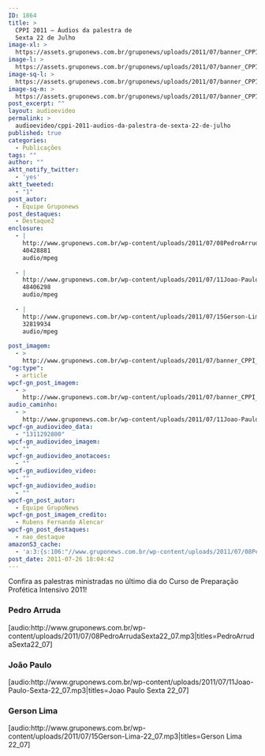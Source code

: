 ```yaml
---
ID: 1864
title: >
  CPPI 2011 – Áudios da palestra de
  Sexta 22 de Julho
image-xl: >
  https://assets.gruponews.com.br/gruponews/uploads/2011/07/banner_CPPI_audios-22.jpg
image-l: >
  https://assets.gruponews.com.br/gruponews/uploads/2011/07/banner_CPPI_audios-22.jpg
image-sq-l: >
  https://assets.gruponews.com.br/gruponews/uploads/2011/07/banner_CPPI_audios-22.jpg
image-sq-m: >
  https://assets.gruponews.com.br/gruponews/uploads/2011/07/banner_CPPI_audios-22-720x307.jpg
post_excerpt: ""
layout: audioevideo
permalink: >
  audioevideo/cppi-2011-audios-da-palestra-de-sexta-22-de-julho
published: true
categories:
  - Publicações
tags: ""
author: ""
aktt_notify_twitter:
  - 'yes'
aktt_tweeted:
  - "1"
post_autor:
  - Equipe Gruponews
post_destaques:
  - Destaque2
enclosure:
  - |
    http://www.gruponews.com.br/wp-content/uploads/2011/07/08PedroArrudaSexta22_07.mp3
    40428881
    audio/mpeg
    
  - |
    http://www.gruponews.com.br/wp-content/uploads/2011/07/11Joao-Paulo-Sexta-22_07.mp3
    48406298
    audio/mpeg
    
  - |
    http://www.gruponews.com.br/wp-content/uploads/2011/07/15Gerson-Lima-22_07.mp3
    32819934
    audio/mpeg
    
post_imagem:
  - >
    http://www.gruponews.com.br/wp-content/uploads/2011/07/banner_CPPI_audios-22.jpg
"og:type":
  - article
wpcf-gn_post_imagem:
  - >
    http://www.gruponews.com.br/wp-content/uploads/2011/07/banner_CPPI_audios-22.jpg
audio_caminho:
  - >
    http://www.gruponews.com.br/wp-content/uploads/2011/07/11Joao-Paulo-Sexta-22_07.mp3
wpcf-gn_audiovideo_data:
  - "1311292800"
wpcf-gn_audiovideo_imagem:
  - ""
wpcf-gn_audiovideo_anotacoes:
  - ""
wpcf-gn_audiovideo_video:
  - ""
wpcf-gn_audiovideo_audio:
  - ""
wpcf-gn_post_autor:
  - Equipe GrupoNews
wpcf-gn_post_imagem_credito:
  - Rubens Fernando Alencar
wpcf-gn_post_destaques:
  - nao_destaque
amazonS3_cache:
  - 'a:3:{s:106:"//www.gruponews.com.br/wp-content/uploads/2011/07/08PedroArrudaSexta22_07.mp3|titles=PedroArrudaSexta22_07";a:1:{s:9:"timestamp";i:1502656685;}s:90:"//www.gruponews.com.br/wp-content/uploads/2011/07/11Joao-Paulo-Sexta-22_07.mp3|titles=Joao";a:1:{s:9:"timestamp";i:1502656685;}s:87:"//www.gruponews.com.br/wp-content/uploads/2011/07/15Gerson-Lima-22_07.mp3|titles=Gerson";a:1:{s:9:"timestamp";i:1502656685;}}'
post_date: 2011-07-26 18:04:42
---
```

Confira as palestras ministradas no último dia do Curso de Preparação Profética Intensivo 2011!
<h3>Pedro Arruda</h3>
[audio:http://www.gruponews.com.br/wp-content/uploads/2011/07/08PedroArrudaSexta22_07.mp3|titles=PedroArrudaSexta22_07]
<h3>João Paulo</h3>
[audio:http://www.gruponews.com.br/wp-content/uploads/2011/07/11Joao-Paulo-Sexta-22_07.mp3|titles=Joao Paulo Sexta 22_07]
<h3>Gerson Lima</h3>
[audio:http://www.gruponews.com.br/wp-content/uploads/2011/07/15Gerson-Lima-22_07.mp3|titles=Gerson Lima 22_07]